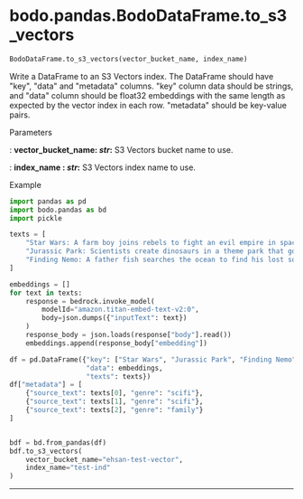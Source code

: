 # bodo.pandas.BodoDataFrame.to\_s3\_vectors
``` py
BodoDataFrame.to_s3_vectors(vector_bucket_name, index_name)
```
Write a DataFrame to an S3 Vectors index.
The DataFrame should have "key", "data" and "metadata" columns.
"key" column data should be strings, and "data" column should be float32
embeddings with the same length as expected by the vector index in each row.
"metadata" should be key-value pairs.

<p class="api-header">Parameters</p>

: __vector_bucket_name: *str*:__ S3 Vectors bucket name to use.

: __index_name : *str*:__ S3 Vectors index name to use.

<p class="api-header">Example</p>

``` py
import pandas as pd
import bodo.pandas as bd
import pickle

texts = [
    "Star Wars: A farm boy joins rebels to fight an evil empire in space", 
    "Jurassic Park: Scientists create dinosaurs in a theme park that goes wrong",
    "Finding Nemo: A father fish searches the ocean to find his lost son"
]

embeddings = []
for text in texts:
    response = bedrock.invoke_model(
        modelId="amazon.titan-embed-text-v2:0",
        body=json.dumps({"inputText": text})
    )
    response_body = json.loads(response["body"].read())
    embeddings.append(response_body["embedding"])

df = pd.DataFrame({"key": ["Star Wars", "Jurassic Park", "Finding Nemo"],
                   "data": embeddings,
                   "texts": texts})
df["metadata"] = [
    {"source_text": texts[0], "genre": "scifi"},
    {"source_text": texts[1], "genre": "scifi"},
    {"source_text": texts[2], "genre": "family"}
]


bdf = bd.from_pandas(df)
bdf.to_s3_vectors(
    vector_bucket_name="ehsan-test-vector",
    index_name="test-ind"
)

```

---
